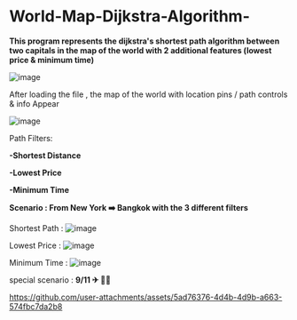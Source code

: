 # World-Map-Dijkstra-Algorithm-

**This program represents the dijkstra's shortest path algorithm between two capitals in the map of the world
with 2 additional features (lowest price & minimum time)**

![image](https://github.com/user-attachments/assets/7fa61b83-a354-48f0-9ce7-f6ed9b9ec946)

After loading the file , the map of the world with location pins / path controls & info Appear

![image](https://github.com/user-attachments/assets/b7e3aedd-3fe6-4981-9817-647ebb1a22b4)

Path Filters:

**-Shortest Distance**

**-Lowest Price**

**-Minimum Time**





**Scenario : From New York ➡️ Bangkok with the 3 different filters**



Shortest Path : 
![image](https://github.com/user-attachments/assets/a0a02a1d-262f-4487-ae66-63e2d68c8644)

Lowest Price : 
![image](https://github.com/user-attachments/assets/6792353c-425a-4b39-a143-379a1c460199)

Minimum Time : 
![image](https://github.com/user-attachments/assets/cf0a969c-4579-4b32-9e44-268293856445)





special scenario :  **9/11 ✈︎ 🏢🏢**

https://github.com/user-attachments/assets/5ad76376-4d4b-4d9b-a663-574fbc7da2b8












